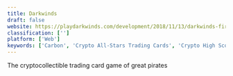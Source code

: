 ```yaml
---
title: Darkwinds
draft: false 
website: https://playdarkwinds.com/development/2018/11/13/darkwinds-first-edition-released.html
classification: ['']
platform: ['Web']
keywords: ['Carbon', 'Crypto All-Stars Trading Cards', 'Crypto High Score', 'CryptoAlpaca', 'CryptoKitties', 'Ethercard', 'Kittypocalypse', 'MAGE', 'MobileGo', 'Neko Atsume: Kitty Collector', 'Nova Blitz', 'Ownetic Discover', 'Pepe Dapp', 'Radi.Cards', 'Spells of Genesis', 'Staats', 'Swelly', 'VC Trading Cards']
---
```

The cryptocollectible trading card game of great pirates